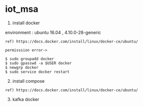 # iot_msa

1. install docker  
  
environment : ubuntu 16.04 , 4.10.0-28-generic  
```
ref) https://docs.docker.com/install/linux/docker-ce/ubuntu/  

permisssion error->

$ sudo groupadd docker   
$ sudo gpasswd -a $USER docker  
$ newgrp docker  
$ sudo service docker restart
```
2. install compose
```
ref) https://docs.docker.com/install/linux/docker-ce/ubuntu/
```
3.  kafka docker
```

```
